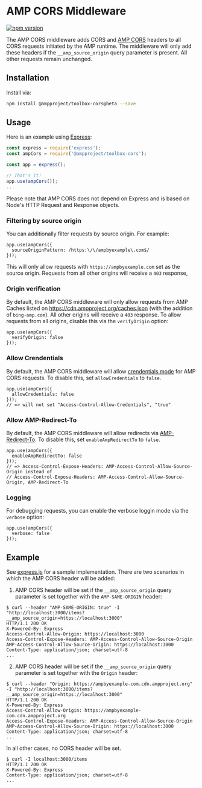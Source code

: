 # AMP CORS Middleware

[![npm version](https://badge.fury.io/js/@ampproject/toolbox-cors.svg)](https://badge.fury.io/js/@ampproject/toolbox-cors)

The AMP CORS middleware adds CORS and
[AMP CORS](https://www.ampproject.org/docs/fundamentals/amp-cors-requests) headers to all CORS
requests initiated by the AMP runtime. The middleware will only add these headers if the
`__amp_source_origin` query parameter is present. All other requests remain unchanged.

## Installation

Install via:

```sh
npm install @ampproject/toolbox-cors@beta --save
```

## Usage

Here is an example using [Express](https://expressjs.com):

```js
const express = require('express');
const ampCors = require('@ampproject/toolbox-cors');

const app = express();

// That's it!
app.use(ampCors());
...
```

Please note that AMP CORS does not depend on Express and is based on Node's HTTP Request and
Response objects.

### Filtering by source origin

You can additionally filter requests by source origin. For example:

```
app.use(ampCors({
  sourceOriginPattern: /https:\/\/ampbyexample\.com$/
}));
```

This will only allow requests with `https://ampbyexample.com` set as the source origin. Requests from all other origins
will receive a `403` response,

### Origin verification

By default, the AMP CORS middleware will only allow requests from AMP Caches listed on
https://cdn.ampproject.org/caches.json (with the addition of `bing-amp.com`). All other
origins will receive a `403` response. To allow requests from all origins, disable this
via the `verifyOrigin` option:

```
app.use(ampCors({
  verifyOrigin: false
}));
```

### Allow Crendentials 

By default, the AMP CORS middleware will allow [crendentials mode](https://fetch.spec.whatwg.org/#concept-request-credentials-mode) for AMP CORS requests.
To disable this, set `allowCredentials` to `false`. 

```
app.use(ampCors({
  allowCredentials: false
}));
// => will not set "Access-Control-Allow-Credentials", "true"
```

### Allow AMP-Redirect-To 

By default, the AMP CORS middleware will allow redirects via [AMP-Redirect-To](https://www.ampproject.org/docs/reference/components/amp-form#redirecting-after-a-submission). To disable this, set `enableAmpRedirectTo` to `false`. 

```
app.use(ampCors({
  enableAmpRedirectTo: false
}));
// => Access-Control-Expose-Headers: AMP-Access-Control-Allow-Source-Origin instead of 
// Access-Control-Expose-Headers: AMP-Access-Control-Allow-Source-Origin, AMP-Redirect-To
```

### Logging

For debugging requests, you can enable the verbose loggin mode via the `verbose` option:

```
app.use(ampCors({
  verbose: false
}));
```

## Example

See [express.js](demo/express.js) for a sample implementation. There are two scenarios in which the AMP CORS header will be added:

1. AMP CORS header will be set if the `__amp_source_origin` query parameter is set together with the `AMP-SAME-ORIGIN` header:

```
$ curl --header "AMP-SAME-ORIGIN: true" -I "http://localhost:3000/items?__amp_source_origin=https://localhost:3000"
HTTP/1.1 200 OK
X-Powered-By: Express
Access-Control-Allow-Origin: https://localhost:3000
Access-Control-Expose-Headers: AMP-Access-Control-Allow-Source-Origin
AMP-Access-Control-Allow-Source-Origin: https://localhost:3000
Content-Type: application/json; charset=utf-8
...
```

2. AMP CORS header will be set if the `__amp_source_origin` query parameter is set together with the `Origin` header:

```
$ curl --header "Origin: https://ampbyexample-com.cdn.ampproject.org" -I "http://localhost:3000/items?__amp_source_origin=https://localhost:3000"
HTTP/1.1 200 OK
X-Powered-By: Express
Access-Control-Allow-Origin: https://ampbyexample-com.cdn.ampproject.org
Access-Control-Expose-Headers: AMP-Access-Control-Allow-Source-Origin
AMP-Access-Control-Allow-Source-Origin: https://localhost:3000
Content-Type: application/json; charset=utf-8
...
```

In all other cases, no CORS header will be set.

```
$ curl -I localhost:3000/items
HTTP/1.1 200 OK
X-Powered-By: Express
Content-Type: application/json; charset=utf-8
...
```
